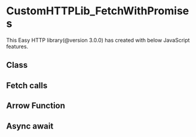 # CustomHTTPLib_FetchWithPromises
This Easy HTTP library(@version 3.0.0) has  created with below JavaScript features.

## Class
## Fetch calls
## Arrow Function
## Async await



